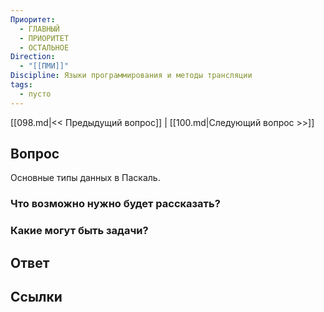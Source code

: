 ```yaml
---
Приоритет:
  - ГЛАВНЫЙ
  - ПРИОРИТЕТ
  - ОСТАЛЬНОЕ
Direction:
  - "[[ПМИ]]" 
Discipline: Языки программирования и методы трансляции 
tags:
  - пусто
---
```

[[098.md|<< Предыдущий вопрос]] | [[100.md|Следующий вопрос >>]]
## Вопрос

Основные типы данных в Паскаль.

### Что возможно нужно будет рассказать?

### Какие могут быть задачи?

## Ответ

## Ссылки
